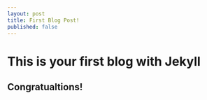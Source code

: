 ```yaml
---
layout: post
title: First Blog Post!
published: false
---
```

# This is your first blog with Jekyll

## Congratualtions!
